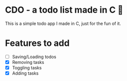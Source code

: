 # CDO - a todo list made in C 🔵

This is a simple todo app I made in C, just for the fun of it.

# Features to add

- [ ] Saving/Loading todos
- [x] Removing tasks
- [x] Toggling tasks
- [x] Adding tasks
